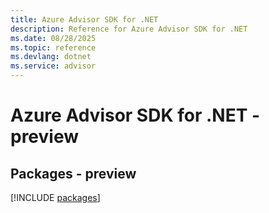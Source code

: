 ```yaml
---
title: Azure Advisor SDK for .NET
description: Reference for Azure Advisor SDK for .NET
ms.date: 08/28/2025
ms.topic: reference
ms.devlang: dotnet
ms.service: advisor
---
```

# Azure Advisor SDK for .NET - preview
## Packages - preview
[!INCLUDE [packages](advisor-index.md)]